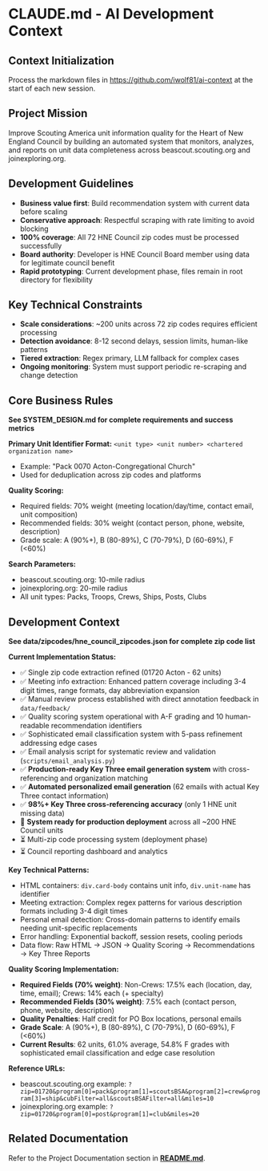 # CLAUDE.md - AI Development Context

## Context Initialization
Process the markdown files in https://github.com/iwolf81/ai-context at the start of each new session.

## Project Mission
Improve Scouting America unit information quality for the Heart of New England Council by building an automated system that monitors, analyzes, and reports on unit data completeness across beascout.scouting.org and joinexploring.org.

## Development Guidelines
- **Business value first**: Build recommendation system with current data before scaling
- **Conservative approach**: Respectful scraping with rate limiting to avoid blocking
- **100% coverage**: All 72 HNE Council zip codes must be processed successfully  
- **Board authority**: Developer is HNE Council Board member using data for legitimate council benefit
- **Rapid prototyping**: Current development phase, files remain in root directory for flexibility

## Key Technical Constraints
- **Scale considerations**: ~200 units across 72 zip codes requires efficient processing
- **Detection avoidance**: 8-12 second delays, session limits, human-like patterns
- **Tiered extraction**: Regex primary, LLM fallback for complex cases
- **Ongoing monitoring**: System must support periodic re-scraping and change detection

## Core Business Rules
**See SYSTEM_DESIGN.md for complete requirements and success metrics**

**Primary Unit Identifier Format:** `<unit type> <unit number> <chartered organization name>`
- Example: "Pack 0070 Acton-Congregational Church" 
- Used for deduplication across zip codes and platforms

**Quality Scoring:**
- Required fields: 70% weight (meeting location/day/time, contact email, unit composition)
- Recommended fields: 30% weight (contact person, phone, website, description)
- Grade scale: A (90%+), B (80-89%), C (70-79%), D (60-69%), F (<60%)

**Search Parameters:**
- beascout.scouting.org: 10-mile radius
- joinexploring.org: 20-mile radius  
- All unit types: Packs, Troops, Crews, Ships, Posts, Clubs
 
## Development Context
**See data/zipcodes/hne_council_zipcodes.json for complete zip code list**

**Current Implementation Status:**
- ✅ Single zip code extraction refined (01720 Acton - 62 units)
- ✅ Meeting info extraction: Enhanced pattern coverage including 3-4 digit times, range formats, day abbreviation expansion
- ✅ Manual review process established with direct annotation feedback in `data/feedback/`
- ✅ Quality scoring system operational with A-F grading and 10 human-readable recommendation identifiers
- ✅ Sophisticated email classification system with 5-pass refinement addressing edge cases
- ✅ Email analysis script for systematic review and validation (`scripts/email_analysis.py`)
- ✅ **Production-ready Key Three email generation system** with cross-referencing and organization matching
- ✅ **Automated personalized email generation** (62 emails with actual Key Three contact information)
- ✅ **98%+ Key Three cross-referencing accuracy** (only 1 HNE unit missing data)
- 🎯 **System ready for production deployment** across all ~200 HNE Council units
- ⏳ Multi-zip code processing system (deployment phase)
- ⏳ Council reporting dashboard and analytics

**Key Technical Patterns:**
- HTML containers: `div.card-body` contains unit info, `div.unit-name` has identifier
- Meeting extraction: Complex regex patterns for various description formats including 3-4 digit times
- Personal email detection: Cross-domain patterns to identify emails needing unit-specific replacements
- Error handling: Exponential backoff, session resets, cooling periods
- Data flow: Raw HTML → JSON → Quality Scoring → Recommendations → Key Three Reports

**Quality Scoring Implementation:**
- **Required Fields (70% weight)**: Non-Crews: 17.5% each (location, day, time, email); Crews: 14% each (+ specialty)
- **Recommended Fields (30% weight)**: 7.5% each (contact person, phone, website, description)
- **Quality Penalties**: Half credit for PO Box locations, personal emails
- **Grade Scale**: A (90%+), B (80-89%), C (70-79%), D (60-69%), F (<60%)
- **Current Results**: 62 units, 61.0% average, 54.8% F grades with sophisticated email classification and edge case resolution

**Reference URLs:**
- beascout.scouting.org example: `?zip=01720&program[0]=pack&program[1]=scoutsBSA&program[2]=crew&program[3]=ship&cubFilter=all&scoutsBSAFilter=all&miles=10`
- joinexploring.org example: `?zip=01720&program[0]=post&program[1]=club&miles=20`

## Related Documentation
Refer to the Project Documentation section in **[README.md](README.md)**.
